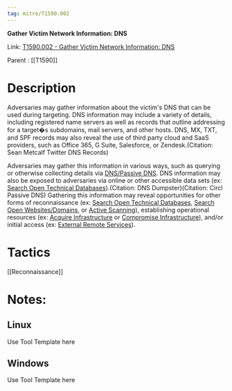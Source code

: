 ```yaml
---
tag: mitre/T1590.002
---
```


**Gather Victim Network Information: DNS**

Link: [T1590.002 - Gather Victim Network Information: DNS](https://attack.mitre.org/techniques/T1590/002)

Parent : [[T1590]]


# Description

Adversaries may gather information about the victim's DNS that can be used during targeting. DNS information may include a variety of details, including registered name servers as well as records that outline addressing for a target�s subdomains, mail servers, and other hosts. DNS, MX, TXT, and SPF records may also reveal the use of third party cloud and SaaS providers, such as Office 365, G Suite, Salesforce, or Zendesk.(Citation: Sean Metcalf Twitter DNS Records)

Adversaries may gather this information in various ways, such as querying or otherwise collecting details via [DNS/Passive DNS](https://attack.mitre.org/techniques/T1596/001). DNS information may also be exposed to adversaries via online or other accessible data sets (ex: [Search Open Technical Databases](https://attack.mitre.org/techniques/T1596)).(Citation: DNS Dumpster)(Citation: Circl Passive DNS) Gathering this information may reveal opportunities for other forms of reconnaissance (ex: [Search Open Technical Databases](https://attack.mitre.org/techniques/T1596), [Search Open Websites/Domains](https://attack.mitre.org/techniques/T1593), or [Active Scanning](https://attack.mitre.org/techniques/T1595)), establishing operational resources (ex: [Acquire Infrastructure](https://attack.mitre.org/techniques/T1583) or [Compromise Infrastructure](https://attack.mitre.org/techniques/T1584)), and/or initial access (ex: [External Remote Services](https://attack.mitre.org/techniques/T1133)).

# Tactics


[[Reconnaissance]]


# Notes:

## Linux

Use Tool Template here

## Windows

Use Tool Template here